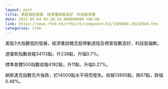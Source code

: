 ```yaml
---
layout: post
title: 美股個別發展　經濟重啟股造好　科技股受壓
date: 2021-05-04 05:20:19.000000000 +08:00
link: https://news.rthk.hk/rthk/ch/component/k2/1589068-20210504.htm
categories: rthk
---
```


美股3大指數個別發展，經濟重啟概念股帶動道指及標普指數造好，科技股偏軟。

道瓊斯指數收報34113點，升238點，升幅0.7%。

標準普爾500指數收報4192點，升11點，升幅0.27%。

納斯達克指數先升後跌，於14000點水平得而復失。收報13895點，跌67點，跌幅0.48%。
